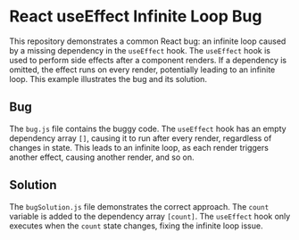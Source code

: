 # React useEffect Infinite Loop Bug

This repository demonstrates a common React bug: an infinite loop caused by a missing dependency in the `useEffect` hook.  The `useEffect` hook is used to perform side effects after a component renders. If a dependency is omitted, the effect runs on every render, potentially leading to an infinite loop. This example illustrates the bug and its solution.

## Bug
The `bug.js` file contains the buggy code.  The `useEffect` hook has an empty dependency array `[]`, causing it to run after every render, regardless of changes in state. This leads to an infinite loop, as each render triggers another effect, causing another render, and so on.

## Solution
The `bugSolution.js` file demonstrates the correct approach.  The `count` variable is added to the dependency array `[count]`. The `useEffect` hook only executes when the `count` state changes, fixing the infinite loop issue.